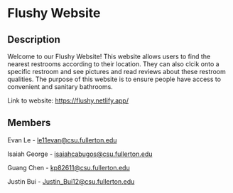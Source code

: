 # Flushy Website

## Description

Welcome to our Flushy Website! This website allows users to find the nearest restrooms according
to their location. They can also clcik onto a specific restroom and see pictures and read reviews
about these restroom qualities. The purpose of this website is to ensure people have access
to convenient and sanitary bathrooms.

Link to website: https://flushy.netlify.app/

## Members

Evan Le - le11evan@csu.fullerton.edu

Isaiah George - isaiahcabugos@csu.fullerton.edu

Guang Chen - kp82611@csu.fullerton.edu

Justin Bui - Justin_Bui12@csu.fullerton.edu
